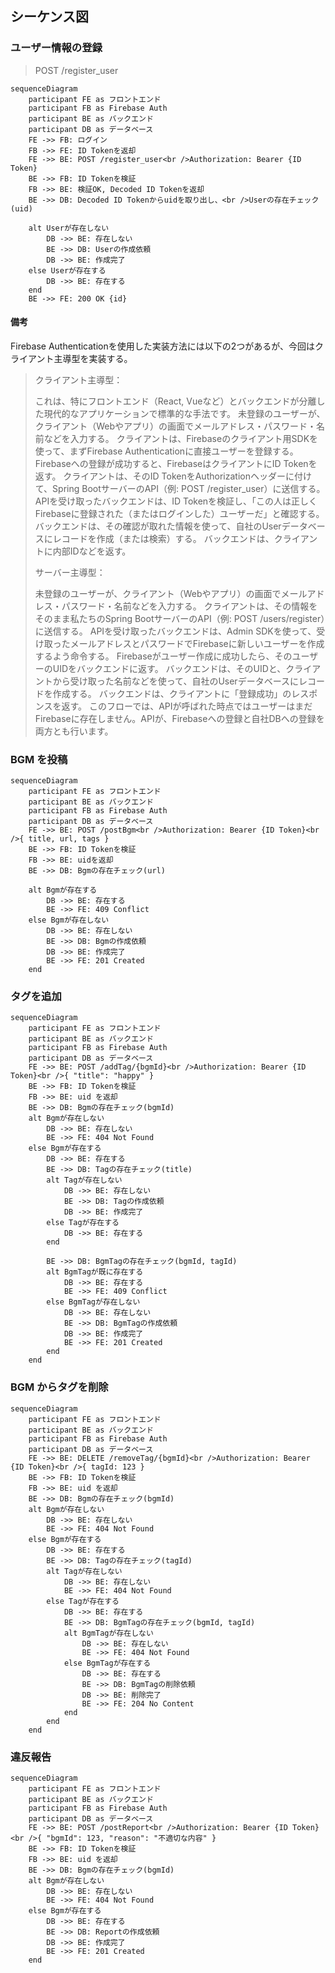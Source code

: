## シーケンス図

### ユーザー情報の登録

> POST /register_user

```mermaid
sequenceDiagram
    participant FE as フロントエンド
    participant FB as Firebase Auth
    participant BE as バックエンド
    participant DB as データベース
    FE ->> FB: ログイン
    FB ->> FE: ID Tokenを返却
    FE ->> BE: POST /register_user<br />Authorization: Bearer {ID Token}
    BE ->> FB: ID Tokenを検証
    FB ->> BE: 検証OK, Decoded ID Tokenを返却
    BE ->> DB: Decoded ID Tokenからuidを取り出し、<br />Userの存在チェック(uid)

    alt Userが存在しない
        DB ->> BE: 存在しない
        BE ->> DB: Userの作成依頼
        DB ->> BE: 作成完了
    else Userが存在する
        DB ->> BE: 存在する
    end
    BE ->> FE: 200 OK {id}
```

#### 備考

Firebase Authenticationを使用した実装方法には以下の2つがあるが、今回はクライアント主導型を実装する。

> クライアント主導型：
>
> これは、特にフロントエンド（React, Vueなど）とバックエンドが分離した現代的なアプリケーションで標準的な手法です。
> 未登録のユーザーが、クライアント（Webやアプリ）の画面でメールアドレス・パスワード・名前などを入力する。
> クライアントは、Firebaseのクライアント用SDKを使って、まずFirebase Authenticationに直接ユーザーを登録する。
> Firebaseへの登録が成功すると、FirebaseはクライアントにID Tokenを返す。
> クライアントは、そのID TokenをAuthorizationヘッダーに付けて、Spring BootサーバーのAPI（例: POST
> /register_user）に送信する。
> APIを受け取ったバックエンドは、ID Tokenを検証し、「この人は正しくFirebaseに登録された（またはログインした）ユーザーだ」と確認する。
> バックエンドは、その確認が取れた情報を使って、自社のUserデータベースにレコードを作成（または検索）する。
> バックエンドは、クライアントに内部IDなどを返す。
>
> サーバー主導型：
>
> 未登録のユーザーが、クライアント（Webやアプリ）の画面でメールアドレス・パスワード・名前などを入力する。
> クライアントは、その情報をそのまま私たちのSpring BootサーバーのAPI（例: POST /users/register）に送信する。
> APIを受け取ったバックエンドは、Admin SDKを使って、受け取ったメールアドレスとパスワードでFirebaseに新しいユーザーを作成するよう命令する。
> Firebaseがユーザー作成に成功したら、そのユーザーのUIDをバックエンドに返す。
> バックエンドは、そのUIDと、クライアントから受け取った名前などを使って、自社のUserデータベースにレコードを作成する。
> バックエンドは、クライアントに「登録成功」のレスポンスを返す。
> このフローでは、APIが呼ばれた時点ではユーザーはまだFirebaseに存在しません。APIが、Firebaseへの登録と自社DBへの登録を両方とも行います。

[//]: # (TODO: APIごとにシーケンス図を作成)

### BGM を投稿

```mermaid
sequenceDiagram
    participant FE as フロントエンド
    participant BE as バックエンド
    participant FB as Firebase Auth
    participant DB as データベース
    FE ->> BE: POST /postBgm<br />Authorization: Bearer {ID Token}<br />{ title, url, tags }
    BE ->> FB: ID Tokenを検証
    FB ->> BE: uidを返却
    BE ->> DB: Bgmの存在チェック(url)

    alt Bgmが存在する
        DB ->> BE: 存在する
        BE ->> FE: 409 Conflict
    else Bgmが存在しない
        DB ->> BE: 存在しない
        BE ->> DB: Bgmの作成依頼
        DB ->> BE: 作成完了
        BE ->> FE: 201 Created
    end
```

### タグを追加

```mermaid
sequenceDiagram
    participant FE as フロントエンド
    participant BE as バックエンド
    participant FB as Firebase Auth
    participant DB as データベース
    FE ->> BE: POST /addTag/{bgmId}<br />Authorization: Bearer {ID Token}<br />{ "title": "happy" }
    BE ->> FB: ID Tokenを検証
    FB ->> BE: uid を返却
    BE ->> DB: Bgmの存在チェック(bgmId)
    alt Bgmが存在しない
        DB ->> BE: 存在しない
        BE ->> FE: 404 Not Found
    else Bgmが存在する
        DB ->> BE: 存在する
        BE ->> DB: Tagの存在チェック(title)
        alt Tagが存在しない
            DB ->> BE: 存在しない
            BE ->> DB: Tagの作成依頼
            DB ->> BE: 作成完了
        else Tagが存在する
            DB ->> BE: 存在する
        end

        BE ->> DB: BgmTagの存在チェック(bgmId, tagId)
        alt BgmTagが既に存在する
            DB ->> BE: 存在する
            BE ->> FE: 409 Conflict
        else BgmTagが存在しない
            DB ->> BE: 存在しない
            BE ->> DB: BgmTagの作成依頼
            DB ->> BE: 作成完了
            BE ->> FE: 201 Created
        end
    end
```

### BGM からタグを削除

```mermaid
sequenceDiagram
    participant FE as フロントエンド
    participant BE as バックエンド
    participant FB as Firebase Auth
    participant DB as データベース
    FE ->> BE: DELETE /removeTag/{bgmId}<br />Authorization: Bearer {ID Token}<br />{ tagId: 123 }
    BE ->> FB: ID Tokenを検証
    FB ->> BE: uid を返却
    BE ->> DB: Bgmの存在チェック(bgmId)
    alt Bgmが存在しない
        DB ->> BE: 存在しない
        BE ->> FE: 404 Not Found
    else Bgmが存在する
        DB ->> BE: 存在する
        BE ->> DB: Tagの存在チェック(tagId)
        alt Tagが存在しない
            DB ->> BE: 存在しない
            BE ->> FE: 404 Not Found
        else Tagが存在する
            DB ->> BE: 存在する
            BE ->> DB: BgmTagの存在チェック(bgmId, tagId)
            alt BgmTagが存在しない
                DB ->> BE: 存在しない
                BE ->> FE: 404 Not Found
            else BgmTagが存在する
                DB ->> BE: 存在する
                BE ->> DB: BgmTagの削除依頼
                DB ->> BE: 削除完了
                BE ->> FE: 204 No Content
            end
        end
    end
```

### 違反報告

```mermaid
sequenceDiagram
    participant FE as フロントエンド
    participant BE as バックエンド
    participant FB as Firebase Auth
    participant DB as データベース
    FE ->> BE: POST /postReport<br />Authorization: Bearer {ID Token}<br />{ "bgmId": 123, "reason": "不適切な内容" }
    BE ->> FB: ID Tokenを検証
    FB ->> BE: uid を返却
    BE ->> DB: Bgmの存在チェック(bgmId)
    alt Bgmが存在しない
        DB ->> BE: 存在しない
        BE ->> FE: 404 Not Found
    else Bgmが存在する
        DB ->> BE: 存在する
        BE ->> DB: Reportの作成依頼
        DB ->> BE: 作成完了
        BE ->> FE: 201 Created
    end
```
